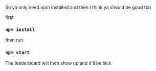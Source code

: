 So ya only need npm installed and then I think ya should be good tbh

first
### `npm install`

then run
### `npm start`

The leaderboard will then show up and it'll be sick

